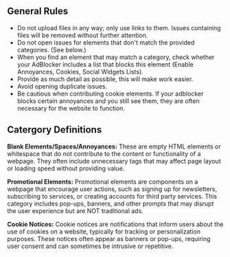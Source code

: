 ## General Rules
- Do not upload files in any way; only use links to them. Issues containing files will be removed without further attention.
- Do not open issues for elements that don't match the provided categories. (See below.)
- When you find an element that may match a category, check whether your AdBlocker includes a list that blocks this element (Enable Annoyances, Cookies, Social Widgets Lists).
- Provide as much detail as possible, this will make work easier.
- Avoid opening duplicate issues.
- Be cautious when contributing cookie elements. If your adblocker blocks certain annoyances and you still see them, they are often necessary for the website to function.

## Catergory Definitions
**Blank Elements/Spaces/Annoyances:** 
These are empty HTML elements or whitespace that do not contribute to the content or functionality of a webpage. They often include unnecessary tags that may affect page layout or loading speed without providing value.

**Promotional Elements:**
Promotional elements are components on a webpage that encourage user actions, such as signing up for newsletters, subscribing to services, or creating accounts for third party services. This category includes pop-ups, banners, and other prompts that may disrupt the user experience but are NOT traditional ads.

**Cookie Notices:**
Cookie notices are notifications that inform users about the use of cookies on a website, typically for tracking or personalization purposes. These notices often appear as banners or pop-ups, requiring user consent and can sometimes be intrusive or repetitive.
